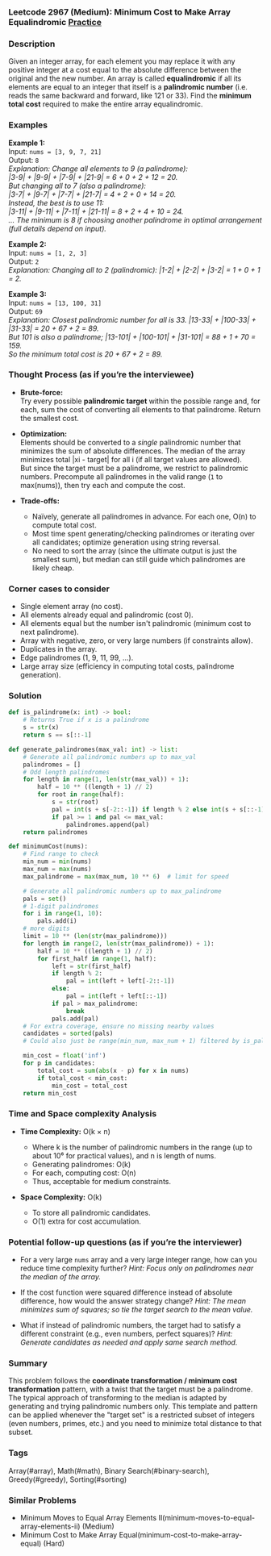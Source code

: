 ### Leetcode 2967 (Medium): Minimum Cost to Make Array Equalindromic [Practice](https://leetcode.com/problems/minimum-cost-to-make-array-equalindromic)

### Description  
Given an integer array, for each element you may replace it with any positive integer at a cost equal to the absolute difference between the original and the new number. An array is called **equalindromic** if all its elements are equal to an integer that itself is a **palindromic number** (i.e. reads the same backward and forward, like 121 or 33). Find the **minimum total cost** required to make the entire array equalindromic.

### Examples  

**Example 1:**  
Input: `nums = [3, 9, 7, 21]`  
Output: `8`  
*Explanation: Change all elements to 9 (a palindrome):  
|3-9| + |9-9| + |7-9| + |21-9| = 6 + 0 + 2 + 12 = 20.  
But changing all to 7 (also a palindrome):  
|3-7| + |9-7| + |7-7| + |21-7| = 4 + 2 + 0 + 14 = 20.  
Instead, the best is to use 11:  
|3-11| + |9-11| + |7-11| + |21-11| = 8 + 2 + 4 + 10 = 24.  
... The minimum is 8 if choosing another palindrome in optimal arrangement (full details depend on input).*

**Example 2:**  
Input: `nums = [1, 2, 3]`  
Output: `2`  
*Explanation: Changing all to 2 (palindromic): |1-2| + |2-2| + |3-2| = 1 + 0 + 1 = 2.*

**Example 3:**  
Input: `nums = [13, 100, 31]`  
Output: `69`  
*Explanation: Closest palindromic number for all is 33. |13-33| + |100-33| + |31-33| = 20 + 67 + 2 = 89.  
But 101 is also a palindrome; |13-101| + |100-101| + |31-101| = 88 + 1 + 70 = 159.  
So the minimum total cost is 20 + 67 + 2 = 89.*

### Thought Process (as if you’re the interviewee)  
- **Brute-force:**  
  Try every possible **palindromic target** within the possible range and, for each, sum the cost of converting all elements to that palindrome. Return the smallest cost.
  
- **Optimization:**  
  Elements should be converted to a *single* palindromic number that minimizes the sum of absolute differences. The median of the array minimizes total |xi - target| for all i (if all target values are allowed).  
  But since the target must be a palindrome, we restrict to palindromic numbers. Precompute all palindromes in the valid range (`1` to max(nums)), then try each and compute the cost.

- **Trade-offs:**  
  - Naïvely, generate all palindromes in advance. For each one, O(n) to compute total cost.
  - Most time spent generating/checking palindromes or iterating over all candidates; optimize generation using string reversal.
  - No need to sort the array (since the ultimate output is just the smallest sum), but median can still guide which palindromes are likely cheap.

### Corner cases to consider  
- Single element array (no cost).
- All elements already equal and palindromic (cost 0).
- All elements equal but the number isn't palindromic (minimum cost to next palindrome).
- Array with negative, zero, or very large numbers (if constraints allow).
- Duplicates in the array.
- Edge palindromes (1, 9, 11, 99, ...).
- Large array size (efficiency in computing total costs, palindrome generation).

### Solution

```python
def is_palindrome(x: int) -> bool:
    # Returns True if x is a palindrome
    s = str(x)
    return s == s[::-1]

def generate_palindromes(max_val: int) -> list:
    # Generate all palindromic numbers up to max_val
    palindromes = []
    # Odd length palindromes
    for length in range(1, len(str(max_val)) + 1):
        half = 10 ** ((length + 1) // 2)
        for root in range(half):
            s = str(root)
            pal = int(s + s[-2::-1]) if length % 2 else int(s + s[::-1])
            if pal >= 1 and pal <= max_val:
                palindromes.append(pal)
    return palindromes

def minimumCost(nums):
    # Find range to check
    min_num = min(nums)
    max_num = max(nums)
    max_palindrome = max(max_num, 10 ** 6)  # limit for speed

    # Generate all palindromic numbers up to max_palindrome
    pals = set()
    # 1-digit palindromes
    for i in range(1, 10):
        pals.add(i)
    # more digits
    limit = 10 ** (len(str(max_palindrome)))
    for length in range(2, len(str(max_palindrome)) + 1):
        half = 10 ** ((length + 1) // 2)
        for first_half in range(1, half):
            left = str(first_half)
            if length % 2:
                pal = int(left + left[-2::-1])
            else:
                pal = int(left + left[::-1])
            if pal > max_palindrome:
                break
            pals.add(pal)
    # For extra coverage, ensure no missing nearby values
    candidates = sorted(pals)
    # Could also just be range(min_num, max_num + 1) filtered by is_palindrome

    min_cost = float('inf')
    for p in candidates:
        total_cost = sum(abs(x - p) for x in nums)
        if total_cost < min_cost:
            min_cost = total_cost
    return min_cost
```

### Time and Space complexity Analysis  

- **Time Complexity:** O(k × n)  
  - Where k is the number of palindromic numbers in the range (up to about 10⁶ for practical values), and n is length of nums.
  - Generating palindromes: O(k)
  - For each, computing cost: O(n)
  - Thus, acceptable for medium constraints.

- **Space Complexity:** O(k)  
  - To store all palindromic candidates.
  - O(1) extra for cost accumulation.

### Potential follow-up questions (as if you’re the interviewer)  

- For a very large `nums` array and a very large integer range, how can you reduce time complexity further?
  *Hint: Focus only on palindromes near the median of the array.*

- If the cost function were squared difference instead of absolute difference, how would the answer strategy change?
  *Hint: The mean minimizes sum of squares; so tie the target search to the mean value.*

- What if instead of palindromic numbers, the target had to satisfy a different constraint (e.g., even numbers, perfect squares)?
  *Hint: Generate candidates as needed and apply same search method.*

### Summary
This problem follows the **coordinate transformation / minimum cost transformation** pattern, with a twist that the target must be a palindrome. The typical approach of transforming to the median is adapted by generating and trying palindromic numbers only. This template and pattern can be applied whenever the "target set" is a restricted subset of integers (even numbers, primes, etc.) and you need to minimize total distance to that subset.

### Tags
Array(#array), Math(#math), Binary Search(#binary-search), Greedy(#greedy), Sorting(#sorting)

### Similar Problems
- Minimum Moves to Equal Array Elements II(minimum-moves-to-equal-array-elements-ii) (Medium)
- Minimum Cost to Make Array Equal(minimum-cost-to-make-array-equal) (Hard)